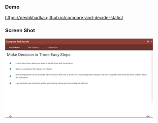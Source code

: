 ### Demo

https://devbkhadka.github.io/compare-and-decide-static/

### Screen Shot

![Compare and Decide](/docs/compare-and-decide.gif)



